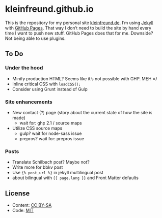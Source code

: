 # kleinfreund.github.io

This is the repository for my personal site [kleinfreund.de](http://kleinfreund.de). I’m using [Jekyll](http://jekyllrb.com) with [GitHub Pages](https://pages.github.com). That way I don’t need to build the site by hand every time I want to push new stuff. GitHub Pages does that for me. Downside? Not being able to use plugins.

## To Do

### Under the hood

- Minify production HTML? Seems like it’s not possible with GHP. MEH =/
- Inline critical CSS with `loadCSS();`
- Consider using Grunt instead of Gulp

### Site enhancements

- New contact (?) page (story about the current state of how the site is made)
    - wait for: ghp 2.1 / source maps
- Utilize CSS source maps
    - gulp? wait for node-sass issue
    - prepros? wait for: prepros issue

### Posts

- Translate Schilbach post? Maybe not?
- Write more for bbkv post
- Use `{% post_url %}` in jekyll multilingual post
- about bilingual with `{{ page.lang }}` and Front Matter defaults

## License

- Content: [CC BY-SA](http://creativecommons.org/licenses/by-sa/3.0/)
- Code: [MIT](http://opensource.org/licenses/mit-license.php)
